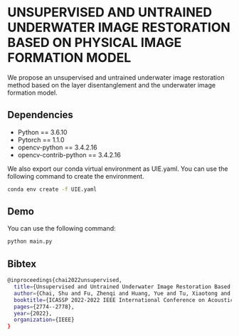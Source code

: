 # UNSUPERVISED AND UNTRAINED UNDERWATER IMAGE RESTORATION BASED ON PHYSICAL IMAGE FORMATION MODEL
We propose an unsupervised and untrained underwater image restoration method based on the layer disentanglement and the underwater image formation model.




## Dependencies

* Python == 3.6.10
* Pytorch == 1.1.0 
* opencv-python == 3.4.2.16 
* opencv-contrib-python == 3.4.2.16 

We also export our conda virtual environment as UIE.yaml. You can use the following command to create the environment.

```bash
conda env create -f UIE.yaml
```

## Demo

You can use the following command:

```bash
python main.py
```


## Bibtex
```bash
@inproceedings{chai2022unsupervised,
  title={Unsupervised and Untrained Underwater Image Restoration Based on Physical Image Formation Model},
  author={Chai, Shu and Fu, Zhenqi and Huang, Yue and Tu, Xiaotong and Ding, Xinghao},
  booktitle={ICASSP 2022-2022 IEEE International Conference on Acoustics, Speech and Signal Processing (ICASSP)},
  pages={2774--2778},
  year={2022},
  organization={IEEE}
}
```
